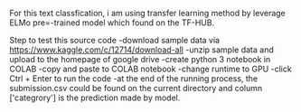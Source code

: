 For this text classfication, i am using transfer learning method by leverage ELMo pre=-trained model which found on the TF-HUB.

Step to test this source code
-download sample data via https://www.kaggle.com/c/12714/download-all
-unzip sample data and upload to the homepage of google drive
-create python 3 notebook in COLAB
-copy and paste to COLAB notebook
-change runtime to GPU
-click Ctrl + Enter to run the code
-at the end of the running process, the submission.csv could be found on the current directory and column ['categrory'] is the prediction made by model.



